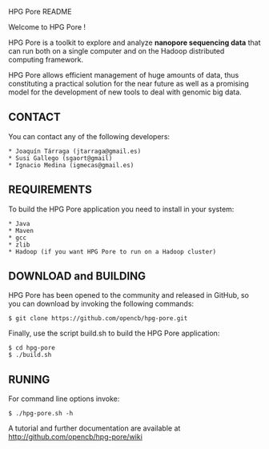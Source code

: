 HPG Pore README

Welcome to HPG Pore !

HPG Pore is a toolkit to explore and analyze **nanopore sequencing data** that can run both on a single computer and on the Hadoop distributed computing framework.

HPG Pore allows efficient management of huge amounts of data, thus constituting a practical solution for the near future as well as a promising model for the development of new tools to deal with genomic big data.

CONTACT
------- 
  You can contact any of the following developers:

    * Joaquín Tárraga (jtarraga@gmail.es)
    * Susi Gallego (sgaort@gmail)
    * Ignacio Medina (igmecas@gmail.es)

REQUIREMENTS
-------------

To build the HPG Pore application you need to install in your system:

    * Java
    * Maven
    * gcc
    * zlib
    * Hadoop (if you want HPG Pore to run on a Hadoop cluster)


DOWNLOAD and BUILDING
---------------------

  HPG Pore has been opened to the community and released in GitHub, so you can download by invoking the following commands:

    $ git clone https://github.com/opencb/hpg-pore.git
  
  Finally, use the script build.sh to build the HPG Pore application:

    $ cd hpg-pore
    $ ./build.sh

RUNING
-------

  For command line options invoke:

    $ ./hpg-pore.sh -h
    

A tutorial and further documentation are available at http://github.com/opencb/hpg-pore/wiki
